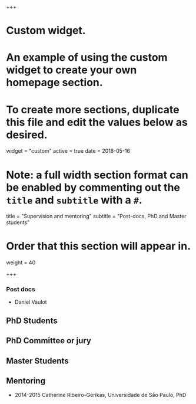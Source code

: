 +++
# Custom widget.
# An example of using the custom widget to create your own homepage section.
# To create more sections, duplicate this file and edit the values below as desired.
widget = "custom"
active = true
date = 2018-05-16

# Note: a full width section format can be enabled by commenting out the `title` and `subtitle` with a `#`.
title = "Supervision and mentoring"
subtitle = "Post-docs, PhD and Master students"

# Order that this section will appear in.
weight = 40

+++

### Post docs
* Daniel Vaulot

## PhD Students

## PhD Committee or jury


## Master Students

## Mentoring

* 2014-2015 Catherine Ribeiro-Gerikas, Universidade de São Paulo, PhD

